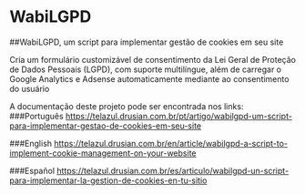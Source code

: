# WabiLGPD

##WabiLGPD, um script para implementar gestão de cookies em seu site

Cria um formulário customizável de consentimento da Lei Geral de Proteção de Dados Pessoais (LGPD), com suporte multilíngue, além de carregar o Google Analytics e Adsense automaticamente mediante ao consentimento do usuário

A documentação deste projeto pode ser encontrada nos links:
###Português
https://telazul.drusian.com.br/pt/artigo/wabilgpd-um-script-para-implementar-gestao-de-cookies-em-seu-site

###English
https://telazul.drusian.com.br/en/article/wabilgpd-a-script-to-implement-cookie-management-on-your-website

###Español
https://telazul.drusian.com.br/es/articulo/wabilgpd-un-script-para-implementar-la-gestion-de-cookies-en-tu-sitio
